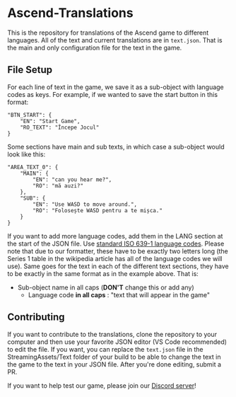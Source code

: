 # Ascend-Translations
This is the repository for translations of the Ascend game to different languages. All of the text and current translations are in `text.json`. That is the main and only configuration file for the text in the game. 

## File Setup
For each line of text in the game, we save it as a sub-object with language codes as keys. For example, if we wanted to save the start button in this format:

```
"BTN_START": {
    "EN": "Start Game",
    "RO_TEXT": "Începe Jocul"
}
```

Some sections have main and sub texts, in which case a sub-object would look like this:
```
"AREA_TEXT_0": {
    "MAIN": {
        "EN": "can you hear me?",
        "RO": "mă auzi?"
    },
    "SUB": {
        "EN": "Use WASD to move around.",
        "RO": "Folosește WASD pentru a te mișca."
    }
}
```

If you want to add more language codes, add them in the LANG section at the start of the JSON file. Use [standard ISO 639-1 language codes](https://en.wikipedia.org/wiki/List_of_ISO_639_language_codes). Please note that due to our formatter, these have to be exactly two letters long (the Series 1 table in the wikipedia article has all of the language codes we will use). Same goes for the text in each of the different text sections, they have to be exactly in the same format as in the example above. That is:
- Sub-object name in all caps (**DON'T** change this or add any)
  - Language code **in all caps** : "text that will appear in the game"

## Contributing
If you want to contribute to the translations, clone the repository to your computer and then use your favorite JSON editor (VS Code recommended) to edit the file. If you want, you can replace the `text.json` file in the StreamingAssets/Text folder of your build to be able to change the text in the game to the text in your JSON file. After you're done editing, submit a PR.

If you want to help test our game, please join our [Discord server](https://discord.gg/SmMf4ZC3eM)!